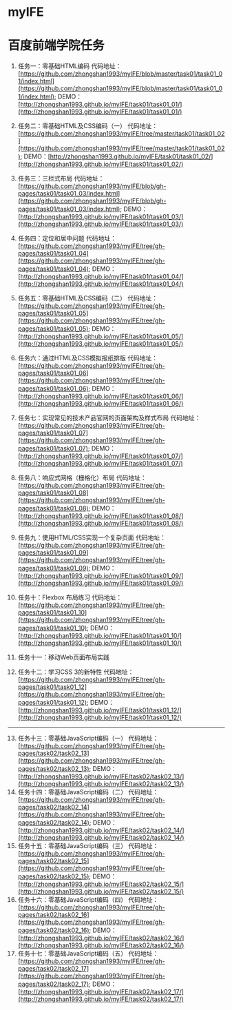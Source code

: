 # myIFE
# 百度前端学院任务

1. 任务一：零基础HTML编码
    代码地址：[https://github.com/zhongshan1993/myIFE/blob/master/task01/task01_01/index.html](https://github.com/zhongshan1993/myIFE/blob/master/task01/task01_01/index.html);
    DEMO：[http://zhongshan1993.github.io/myIFE/task01/task01_01/](http://zhongshan1993.github.io/myIFE/task01/task01_01/)
2. 任务二：零基础HTML及CSS编码（一）
    代码地址：[https://github.com/zhongshan1993/myIFE/tree/master/task01/task01_02](https://github.com/zhongshan1993/myIFE/tree/master/task01/task01_02);
    DEMO：[http://zhongshan1993.github.io/myIFE/task01/task01_02/](http://zhongshan1993.github.io/myIFE/task01/task01_02/)
3. 任务三：三栏式布局
    代码地址：[https://github.com/zhongshan1993/myIFE/blob/gh-pages/task01/task01_03/index.html](https://github.com/zhongshan1993/myIFE/blob/gh-pages/task01/task01_03/index.html);
    DEMO：[http://zhongshan1993.github.io/myIFE/task01/task01_03/](http://zhongshan1993.github.io/myIFE/task01/task01_03/)
4. 任务四：定位和居中问题
    代码地址：[https://github.com/zhongshan1993/myIFE/tree/gh-pages/task01/task01_04](https://github.com/zhongshan1993/myIFE/tree/gh-pages/task01/task01_04);
    DEMO：[http://zhongshan1993.github.io/myIFE/task01/task01_04/](http://zhongshan1993.github.io/myIFE/task01/task01_04/)
5. 任务五：零基础HTML及CSS编码（二）
    代码地址：[https://github.com/zhongshan1993/myIFE/tree/gh-pages/task01/task01_05](https://github.com/zhongshan1993/myIFE/tree/gh-pages/task01/task01_05);
    DEMO：[http://zhongshan1993.github.io/myIFE/task01/task01_05/](http://zhongshan1993.github.io/myIFE/task01/task01_05/)
6. 任务六：通过HTML及CSS模拟报纸排版
    代码地址：[https://github.com/zhongshan1993/myIFE/tree/gh-pages/task01/task01_06](https://github.com/zhongshan1993/myIFE/tree/gh-pages/task01/task01_06);
    DEMO：[http://zhongshan1993.github.io/myIFE/task01/task01_06/](http://zhongshan1993.github.io/myIFE/task01/task01_06/)
7. 任务七：实现常见的技术产品官网的页面架构及样式布局
    代码地址：[https://github.com/zhongshan1993/myIFE/tree/gh-pages/task01/task01_07](https://github.com/zhongshan1993/myIFE/tree/gh-pages/task01/task01_07);
    DEMO：[http://zhongshan1993.github.io/myIFE/task01/task01_07/](http://zhongshan1993.github.io/myIFE/task01/task01_07/)
8. 任务八：响应式网格（栅格化）布局
    代码地址：[https://github.com/zhongshan1993/myIFE/tree/gh-pages/task01/task01_08](https://github.com/zhongshan1993/myIFE/tree/gh-pages/task01/task01_08);
    DEMO：[http://zhongshan1993.github.io/myIFE/task01/task01_08/](http://zhongshan1993.github.io/myIFE/task01/task01_08/)
9. 任务九：使用HTML/CSS实现一个复杂页面
    代码地址：[https://github.com/zhongshan1993/myIFE/tree/gh-pages/task01/task01_09](https://github.com/zhongshan1993/myIFE/tree/gh-pages/task01/task01_09);
    DEMO：[http://zhongshan1993.github.io/myIFE/task01/task01_09/](http://zhongshan1993.github.io/myIFE/task01/task01_09/)
10. 任务十：Flexbox 布局练习
    代码地址：[https://github.com/zhongshan1993/myIFE/tree/gh-pages/task01/task01_10](https://github.com/zhongshan1993/myIFE/tree/gh-pages/task01/task01_10);
    DEMO：[http://zhongshan1993.github.io/myIFE/task01/task01_10/](http://zhongshan1993.github.io/myIFE/task01/task01_10/)
11. 任务十一：移动Web页面布局实践
    
12. 任务十二：学习CSS 3的新特性
    代码地址：[https://github.com/zhongshan1993/myIFE/tree/gh-pages/task01/task01_12](https://github.com/zhongshan1993/myIFE/tree/gh-pages/task01/task01_12);
    DEMO：[http://zhongshan1993.github.io/myIFE/task01/task01_12/](http://zhongshan1993.github.io/myIFE/task01/task01_12/)  
***
13. 任务十三：零基础JavaScript编码（一）
    代码地址：[https://github.com/zhongshan1993/myIFE/tree/gh-pages/task02/task02_13](https://github.com/zhongshan1993/myIFE/tree/gh-pages/task02/task02_13);
    DEMO：[http://zhongshan1993.github.io/myIFE/task02/task02_13/](http://zhongshan1993.github.io/myIFE/task02/task02_13/)  
14. 任务十四：零基础JavaScript编码（二）
    代码地址：[https://github.com/zhongshan1993/myIFE/tree/gh-pages/task02/task02_14](https://github.com/zhongshan1993/myIFE/tree/gh-pages/task02/task02_14);
    DEMO：[http://zhongshan1993.github.io/myIFE/task02/task02_14/](http://zhongshan1993.github.io/myIFE/task02/task02_14/)  
15. 任务十五：零基础JavaScript编码（三）
    代码地址：[https://github.com/zhongshan1993/myIFE/tree/gh-pages/task02/task02_15](https://github.com/zhongshan1993/myIFE/tree/gh-pages/task02/task02_15);
    DEMO：[http://zhongshan1993.github.io/myIFE/task02/task02_15/](http://zhongshan1993.github.io/myIFE/task02/task02_15/)  
16. 任务十六：零基础JavaScript编码（四）
    代码地址：[https://github.com/zhongshan1993/myIFE/tree/gh-pages/task02/task02_16](https://github.com/zhongshan1993/myIFE/tree/gh-pages/task02/task02_16);
    DEMO：[http://zhongshan1993.github.io/myIFE/task02/task02_16/](http://zhongshan1993.github.io/myIFE/task02/task02_16/)  
17. 任务十七：零基础JavaScript编码（五）
    代码地址：[https://github.com/zhongshan1993/myIFE/tree/gh-pages/task02/task02_17](https://github.com/zhongshan1993/myIFE/tree/gh-pages/task02/task02_17);
    DEMO：[http://zhongshan1993.github.io/myIFE/task02/task02_17/](http://zhongshan1993.github.io/myIFE/task02/task02_17/)  